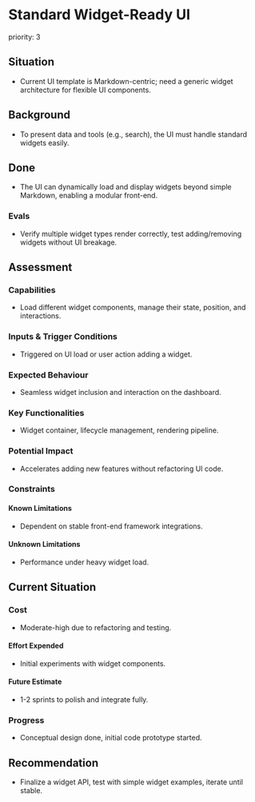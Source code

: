 # Standard Widget-Ready UI

priority: 3

## Situation

- Current UI template is Markdown-centric; need a generic widget architecture
  for flexible UI components.

## Background

- To present data and tools (e.g., search), the UI must handle standard widgets
  easily.

## Done

- The UI can dynamically load and display widgets beyond simple Markdown,
  enabling a modular front-end.

### Evals

- Verify multiple widget types render correctly, test adding/removing widgets
  without UI breakage.

## Assessment

### Capabilities

- Load different widget components, manage their state, position, and
  interactions.

### Inputs & Trigger Conditions

- Triggered on UI load or user action adding a widget.

### Expected Behaviour

- Seamless widget inclusion and interaction on the dashboard.

### Key Functionalities

- Widget container, lifecycle management, rendering pipeline.

### Potential Impact

- Accelerates adding new features without refactoring UI code.

### Constraints

#### Known Limitations

- Dependent on stable front-end framework integrations.

#### Unknown Limitations

- Performance under heavy widget load.

## Current Situation

### Cost

- Moderate-high due to refactoring and testing.

#### Effort Expended

- Initial experiments with widget components.

#### Future Estimate

- 1-2 sprints to polish and integrate fully.

### Progress

- Conceptual design done, initial code prototype started.

## Recommendation

- Finalize a widget API, test with simple widget examples, iterate until stable.

